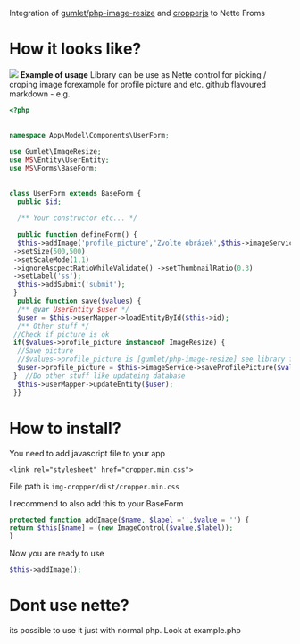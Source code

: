Integration of [gumlet/php-image-resize] and [cropperjs] to Nette Froms

   [gumlet/php-image-resize]: <https://github.com/gumlet/php-image-resize>
   [cropperjs]: <https://fengyuanchen.github.io/cropperjs/>

# How it looks like?

![](https://i.imgur.com/xxOUXAm.jpg)
**Example of usage**
Library can be use as Nette control for picking / croping image forexample for profile picture and etc. 
github flavoured markdown - e.g.


```php
<?php  
  
  
namespace App\Model\Components\UserForm;  
  
use Gumlet\ImageResize;  
use MS\Entity\UserEntity;  
use MS\Forms\BaseForm;  
  
  
class UserForm extends BaseForm {  
  public $id;  
  
  /** Your constructor etc... */  
  
  public function defineForm() {  
  $this->addImage('profile_picture','Zvolte obrázek',$this->imageService->getRealPathsFromId($user->profile_picture)->low)  
 ->setSize(500,500)  
 ->setScaleMode(1,1)  
 ->ignoreAscpectRatioWhileValidate() ->setThumbnailRatio(0.3)  
 ->setLabel('ss');  
  $this->addSubmit('submit');  
 }  
  public function save($values) {  
  /** @var UserEntity $user */  
  $user = $this->userMapper->loadEntityById($this->id);  
  /** Other stuff */  
 //Check if picture is ok  
 if($values->profile_picture instanceof ImageResize) {  
  //Save picture  
  //$values->profile_picture is [gumlet/php-image-resize] see library for more info
  $user->profile_picture = $this->imageService->saveProfilePicture($values->profile_picture);  
 }  //Do other stuff like updateing database
  $this->userMapper->updateEntity($user);  
 }}
```

# How to install? 
You need to add javascript file to your app 

    <link rel="stylesheet" href="cropper.min.css">
File path is `img-cropper/dist/cropper.min.css`

I recommend to also add this to your BaseForm 

  ```php
protected function addImage($name, $label ='',$value = '') {  
  return $this[$name] = (new ImageControl($value,$label));  
}
```
Now you are ready to use 
  ```php
  $this->addImage();
  ```
  
   # Dont use nette? 
   its possible to use it just with normal php. Look at example.php
  
